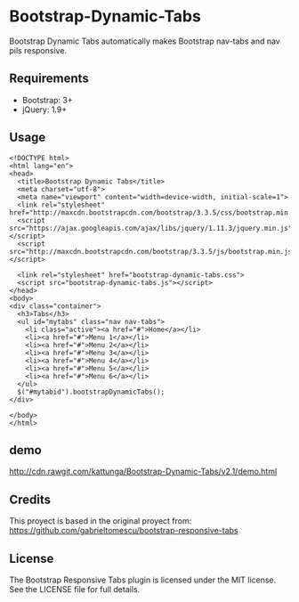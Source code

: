 # Bootstrap-Dynamic-Tabs

Bootstrap Dynamic Tabs automatically makes Bootstrap nav-tabs and nav pils responsive.

## Requirements
- Bootstrap: 3+
- jQuery: 1.9+

## Usage

```
<!DOCTYPE html>
<html lang="en">
<head>
  <title>Bootstrap Dynamic Tabs</title>
  <meta charset="utf-8">
  <meta name="viewport" content="width=device-width, initial-scale=1">
  <link rel="stylesheet" href="http://maxcdn.bootstrapcdn.com/bootstrap/3.3.5/css/bootstrap.min.css">
  <script src="https://ajax.googleapis.com/ajax/libs/jquery/1.11.3/jquery.min.js"></script>
  <script src="http://maxcdn.bootstrapcdn.com/bootstrap/3.3.5/js/bootstrap.min.js"></script>

  <link rel="stylesheet" href="bootstrap-dynamic-tabs.css">
  <script src="bootstrap-dynamic-tabs.js"></script>
</head>
<body>
<div class="container">
  <h3>Tabs</h3>
  <ul id="mytabs" class="nav nav-tabs">
    <li class="active"><a href="#">Home</a></li>
    <li><a href="#">Menu 1</a></li>
    <li><a href="#">Menu 2</a></li>
    <li><a href="#">Menu 3</a></li>
    <li><a href="#">Menu 4</a></li>
    <li><a href="#">Menu 5</a></li>
    <li><a href="#">Menu 6</a></li>
  </ul>
  $("#mytabid").bootstrapDynamicTabs();
</div>

</body>
</html>
```

## demo
http://cdn.rawgit.com/kattunga/Bootstrap-Dynamic-Tabs/v2.1/demo.html

## Credits
This proyect is based in the original proyect from: https://github.com/gabrieltomescu/bootstrap-responsive-tabs

## License
The Bootstrap Responsive Tabs plugin is licensed under the MIT license. See the LICENSE file for full details.
